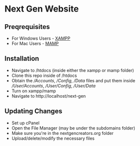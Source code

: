 # Next Gen Website

## Preqrequisites
* For Windows Users - [XAMPP](https://www.apachefriends.org/download.html) 
* For Mac Users - [MAMP](https://www.mamp.info/en/)

## Installation
* Navigate to /htdocs (inside either the xampp or mamp folder)
* Clone this repo inside of /htdocs
* Obtain the */Accounts*, */Config*, */Data* files and put them inside */User/Accounts*, */User/Config*, */User/Data*
* Turn on xampp/mamp
* Navigate to http://localhost/next-gen

## Updating Changes
* Set up cPanel
* Open the File Manager (may be under the subdomains folder)
* Make sure you're in the nextgencreators.org folder
* Upload/delete/modify the necessary files